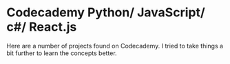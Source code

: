 # Codecademy Python/ JavaScript/ c#/ React.js

Here are a number of projects found on Codecademy. I tried to take things a bit further to learn the concepts better.
